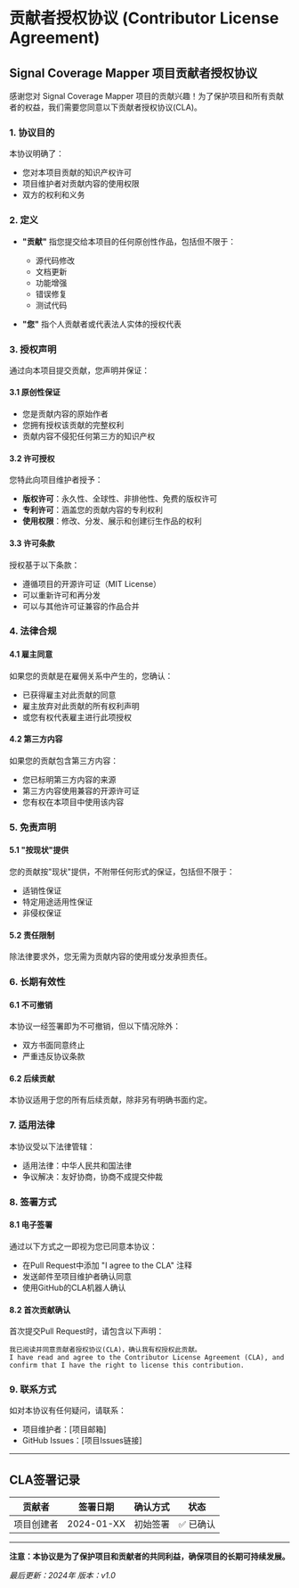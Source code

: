 # 贡献者授权协议 (Contributor License Agreement)

## Signal Coverage Mapper 项目贡献者授权协议

感谢您对 Signal Coverage Mapper 项目的贡献兴趣！为了保护项目和所有贡献者的权益，我们需要您同意以下贡献者授权协议(CLA)。

### 1. 协议目的

本协议明确了：
- 您对本项目贡献的知识产权许可
- 项目维护者对贡献内容的使用权限
- 双方的权利和义务

### 2. 定义

- **"贡献"** 指您提交给本项目的任何原创性作品，包括但不限于：
  - 源代码修改
  - 文档更新
  - 功能增强
  - 错误修复
  - 测试代码

- **"您"** 指个人贡献者或代表法人实体的授权代表

### 3. 授权声明

通过向本项目提交贡献，您声明并保证：

#### 3.1 原创性保证
- 您是贡献内容的原始作者
- 您拥有授权该贡献的完整权利
- 贡献内容不侵犯任何第三方的知识产权

#### 3.2 许可授权
您特此向项目维护者授予：
- **版权许可**：永久性、全球性、非排他性、免费的版权许可
- **专利许可**：涵盖您的贡献内容的专利权利
- **使用权限**：修改、分发、展示和创建衍生作品的权利

#### 3.3 许可条款
授权基于以下条款：
- 遵循项目的开源许可证（MIT License）
- 可以重新许可和再分发
- 可以与其他许可证兼容的作品合并

### 4. 法律合规

#### 4.1 雇主同意
如果您的贡献是在雇佣关系中产生的，您确认：
- 已获得雇主对此贡献的同意
- 雇主放弃对此贡献的所有权利声明
- 或您有权代表雇主进行此项授权

#### 4.2 第三方内容
如果您的贡献包含第三方内容：
- 您已标明第三方内容的来源
- 第三方内容使用兼容的开源许可证
- 您有权在本项目中使用该内容

### 5. 免责声明

#### 5.1 "按现状"提供
您的贡献按"现状"提供，不附带任何形式的保证，包括但不限于：
- 适销性保证
- 特定用途适用性保证
- 非侵权保证

#### 5.2 责任限制
除法律要求外，您无需为贡献内容的使用或分发承担责任。

### 6. 长期有效性

#### 6.1 不可撤销
本协议一经签署即为不可撤销，但以下情况除外：
- 双方书面同意终止
- 严重违反协议条款

#### 6.2 后续贡献
本协议适用于您的所有后续贡献，除非另有明确书面约定。

### 7. 适用法律

本协议受以下法律管辖：
- 适用法律：中华人民共和国法律
- 争议解决：友好协商，协商不成提交仲裁

### 8. 签署方式

#### 8.1 电子签署
通过以下方式之一即视为您已同意本协议：
- 在Pull Request中添加 "I agree to the CLA" 注释
- 发送邮件至项目维护者确认同意
- 使用GitHub的CLA机器人确认

#### 8.2 首次贡献确认
首次提交Pull Request时，请包含以下声明：
```
我已阅读并同意贡献者授权协议(CLA)，确认我有权授权此贡献。
I have read and agree to the Contributor License Agreement (CLA), and confirm that I have the right to license this contribution.
```

### 9. 联系方式

如对本协议有任何疑问，请联系：
- 项目维护者：[项目邮箱]
- GitHub Issues：[项目Issues链接]

---

## CLA签署记录

| 贡献者 | 签署日期 | 确认方式 | 状态 |
|--------|----------|----------|------|
| 项目创建者 | 2024-01-XX | 初始签署 | ✅ 已确认 |

---

**注意：本协议是为了保护项目和贡献者的共同利益，确保项目的长期可持续发展。**

*最后更新：2024年*
*版本：v1.0* 